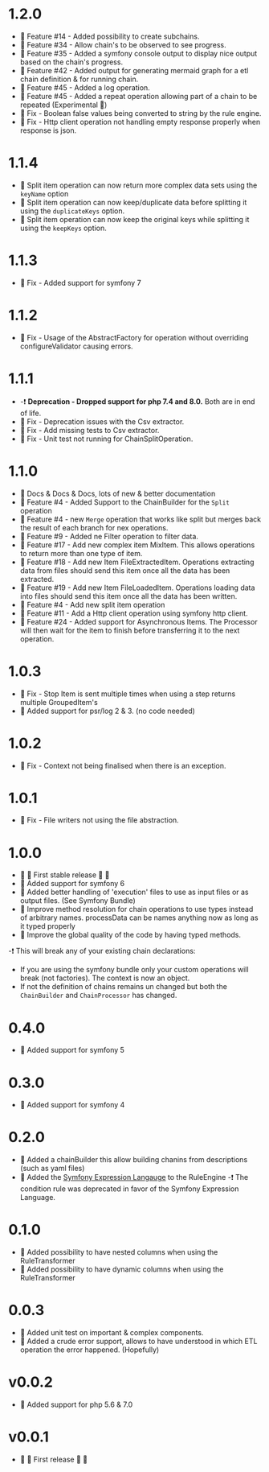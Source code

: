 # 1.2.0
- :star2: Feature #14 - Added possibility to create subchains.
- :star2: Feature #34 - Allow chain's to be observed to see progress.
- :star2: Feature #35 - Added a symfony console output to display nice output based on the chain's progress.
- :star2: Feature #42 - Added output for generating mermaid graph for a etl chain definition & for running chain.
- :star2: Feature #45 - Added a log operation. 
- :star2: Feature #45 - Added a repeat operation allowing part of a chain to be repeated (Experimental 🧪)
- :wrench: Fix - Boolean false values being converted to string by the rule engine.
- :wrench: Fix - Http client operation not handling empty response properly when response is json.

# 1.1.4
- :star2: Split item operation can now return more complex data sets using the `keyName` option
- :star2: Split item operation can now keep/duplicate data before splitting it using the `duplicateKeys` option.
- :star2: Split item operation can now keep the original keys while splitting it using the `keepKeys` option.

# 1.1.3
- :wrench: Fix - Added support for symfony 7

# 1.1.2
- :wrench: Fix - Usage of the AbstractFactory for operation without overriding configureValidator causing errors.

# 1.1.1
- -:exclamation: **Deprecation - Dropped support for php 7.4 and 8.0.** Both are in end of life.
- :wrench: Fix - Deprecation issues with the Csv extractor.
- :wrench: Fix - Add missing tests to Csv extractor. 
- :wrench: Fix - Unit test not running for ChainSplitOperation.

# 1.1.0
- :star2: Docs & Docs & Docs, lots of new & better documentation
- :star2: Feature #4 - Added Support to the ChainBuilder for the `Split` operation
- :star2: Feature #4 - new `Merge` operation that works like split but merges back the result of each branch for nex operations.
- :star2: Feature #9 - Added ne Filter operation to filter data.
- :star2: Feature #17 - Add new complex item MixItem. This allows operations to return more than one type of item.
- :star2: Feature #18 - Add new Item FileExtractedItem. Operations extracting data from files should send this item once all the data has been extracted.
- :star2: Feature #19 - Add new Item FileLoadedItem. Operations loading data into files should send this item once all the data has been written.
- :star2: Feature #4 - Add new split item operation
- :star2: Feature #11 - Add a Http client operation using symfony http client.
- :star2: Feature #24 - Added support for Asynchronous Items. The Processor will then wait for the item to finish before transferring it to the next operation.

# 1.0.3
- :wrench: Fix - Stop Item is sent multiple times when using a step returns multiple GroupedItem's
- :star2: Added support for psr/log 2 & 3. (no code needed)

# 1.0.2
- :wrench: Fix - Context not being finalised when there is an exception.

# 1.0.1 
- :wrench: Fix - File writers not using the file abstraction.

# 1.0.0
- :confetti_ball: :tada: First stable release :tada: :confetti_ball:
- :star2: Added support for symfony 6
- :star2: Added better handling of 'execution' files to use as input files or as output files. (See Symfony Bundle)
- :star2: Improve method resolution for chain operations to use types instead of arbitrary names. processData can be names anything now as long as it typed properly
- :wrench: Improve the global quality of the code by having typed methods.

-:exclamation: This will break any of your existing chain declarations: 
 - If you are using the symfony bundle only your custom operations will break (not factories). The context is now an object. 
 - If not the definition of chains remains un changed but both the `ChainBuilder` and `ChainProcessor` has changed.

# 0.4.0
- :star2: Added support for symfony 5

# 0.3.0
- :star2: Added support for symfony 4

# 0.2.0 

- :star2: Added a chainBuilder this allow building chanins from descriptions (such as yaml files)
- :star2: Added the [Symfony Expression Langauge](https://symfony.com/doc/3.4/components/expression_language.html) to the RuleEngine
-:exclamation: The condition rule was deprecated in favor of the Symfony Expression Language.

# 0.1.0

- :star2: Added possibility to have nested columns when using the RuleTransformer
- :star2: Added possibility to have dynamic columns when using the RuleTransformer

# 0.0.3

- :wrench: Added unit test on important & complex components.
- :star2: Added a crude error support, allows to have understood in which ETL operation the error happened. (Hopefully)

# v0.0.2

- :star2: Added support for php 5.6 & 7.0

# v0.0.1
- :confetti_ball: :tada: First release :tada: :confetti_ball:
